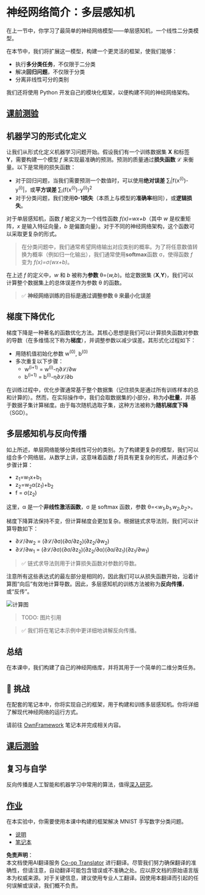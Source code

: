 <!--
CO_OP_TRANSLATOR_METADATA:
{
  "original_hash": "186bf7eeab776b36f557357ea56d4751",
  "translation_date": "2025-08-24T20:37:49+00:00",
  "source_file": "lessons/3-NeuralNetworks/04-OwnFramework/README.md",
  "language_code": "zh"
}
-->
# 神经网络简介：多层感知机

在上一节中，你学习了最简单的神经网络模型——单层感知机，一个线性二分类模型。

在本节中，我们将扩展这一模型，构建一个更灵活的框架，使我们能够：

* 执行**多分类任务**，不仅限于二分类
* 解决**回归问题**，不仅限于分类
* 分离非线性可分的类别

我们还将使用 Python 开发自己的模块化框架，以便构建不同的神经网络架构。

## [课前测验](https://red-field-0a6ddfd03.1.azurestaticapps.net/quiz/104)

## 机器学习的形式化定义

让我们从形式化定义机器学习问题开始。假设我们有一个训练数据集 **X** 和标签 **Y**，需要构建一个模型 *f* 来实现最准确的预测。预测的质量通过**损失函数** ℒ 来衡量。以下是常用的损失函数：

* 对于回归问题，当我们需要预测一个数值时，可以使用**绝对误差** ∑<sub>i</sub>|f(x<sup>(i)</sup>)-y<sup>(i)</sup>|，或**平方误差** ∑<sub>i</sub>(f(x<sup>(i)</sup>)-y<sup>(i)</sup>)<sup>2</sup>
* 对于分类问题，我们使用**0-1损失**（本质上与模型的**准确率**相同），或**逻辑损失**。

对于单层感知机，函数 *f* 被定义为一个线性函数 *f(x)=wx+b*（其中 *w* 是权重矩阵，*x* 是输入特征向量，*b* 是偏置向量）。对于不同的神经网络架构，这个函数可以采取更复杂的形式。

> 在分类问题中，我们通常希望网络输出对应类别的概率。为了将任意数值转换为概率（例如归一化输出），我们通常使用**softmax**函数 σ，使得函数 *f* 变为 *f(x)=σ(wx+b)*。

在上述 *f* 的定义中，*w* 和 *b* 被称为**参数** θ=⟨*w,b*⟩。给定数据集 ⟨**X**,**Y**⟩，我们可以计算整个数据集上的总体误差作为参数 θ 的函数。

> ✅ **神经网络训练的目标是通过调整参数 θ 来最小化误差**

## 梯度下降优化

梯度下降是一种著名的函数优化方法。其核心思想是我们可以计算损失函数对参数的导数（在多维情况下称为**梯度**），并调整参数以减少误差。其形式化过程如下：

* 用随机值初始化参数 w<sup>(0)</sup>, b<sup>(0)</sup>
* 多次重复以下步骤：
    - w<sup>(i+1)</sup> = w<sup>(i)</sup>-η∂ℒ/∂w
    - b<sup>(i+1)</sup> = b<sup>(i)</sup>-η∂ℒ/∂b

在训练过程中，优化步骤通常基于整个数据集（记住损失是通过所有训练样本的总和计算的）。然而，在实际操作中，我们会取数据集的小部分，称为**小批量**，并基于数据子集计算梯度。由于每次随机选取子集，这种方法被称为**随机梯度下降**（SGD）。

## 多层感知机与反向传播

如上所述，单层网络能够分类线性可分的类别。为了构建更复杂的模型，我们可以组合多个网络层。从数学上讲，这意味着函数 *f* 将具有更复杂的形式，并通过多个步骤计算：
* z<sub>1</sub>=w<sub>1</sub>x+b<sub>1</sub>
* z<sub>2</sub>=w<sub>2</sub>α(z<sub>1</sub>)+b<sub>2</sub>
* f = σ(z<sub>2</sub>)

这里，α 是一个**非线性激活函数**，σ 是 softmax 函数，参数 θ=<*w<sub>1</sub>,b<sub>1</sub>,w<sub>2</sub>,b<sub>2</sub>*>。

梯度下降算法保持不变，但计算梯度会更加复杂。根据链式求导法则，我们可以计算导数如下：

* ∂ℒ/∂w<sub>2</sub> = (∂ℒ/∂σ)(∂σ/∂z<sub>2</sub>)(∂z<sub>2</sub>/∂w<sub>2</sub>)
* ∂ℒ/∂w<sub>1</sub> = (∂ℒ/∂σ)(∂σ/∂z<sub>2</sub>)(∂z<sub>2</sub>/∂α)(∂α/∂z<sub>1</sub>)(∂z<sub>1</sub>/∂w<sub>1</sub>)

> ✅ 链式求导法则用于计算损失函数对参数的导数。

注意所有这些表达式的最左部分是相同的，因此我们可以从损失函数开始，沿着计算图“向后”有效地计算导数。因此，多层感知机的训练方法被称为**反向传播**，或“反传”。

<img alt="计算图" src="images/ComputeGraphGrad.png"/>

> TODO: 图片引用

> ✅ 我们将在笔记本示例中更详细地讲解反向传播。

## 总结

在本课中，我们构建了自己的神经网络库，并将其用于一个简单的二维分类任务。

## 🚀 挑战

在配套的笔记本中，你将实现自己的框架，用于构建和训练多层感知机。你将详细了解现代神经网络的运行方式。

请前往 [OwnFramework](../../../../../lessons/3-NeuralNetworks/04-OwnFramework/OwnFramework.ipynb) 笔记本并完成相关内容。

## [课后测验](https://red-field-0a6ddfd03.1.azurestaticapps.net/quiz/204)

## 复习与自学

反向传播是人工智能和机器学习中常用的算法，值得[深入研究](https://wikipedia.org/wiki/Backpropagation)。

## [作业](lab/README.md)

在本实验中，你需要使用本课中构建的框架解决 MNIST 手写数字分类问题。

* [说明](lab/README.md)
* [笔记本](../../../../../lessons/3-NeuralNetworks/04-OwnFramework/lab/MyFW_MNIST.ipynb)

**免责声明**：  
本文档使用AI翻译服务 [Co-op Translator](https://github.com/Azure/co-op-translator) 进行翻译。尽管我们努力确保翻译的准确性，但请注意，自动翻译可能包含错误或不准确之处。应以原文档的原始语言版本为权威来源。对于关键信息，建议使用专业人工翻译。因使用本翻译而引起的任何误解或误读，我们概不负责。
